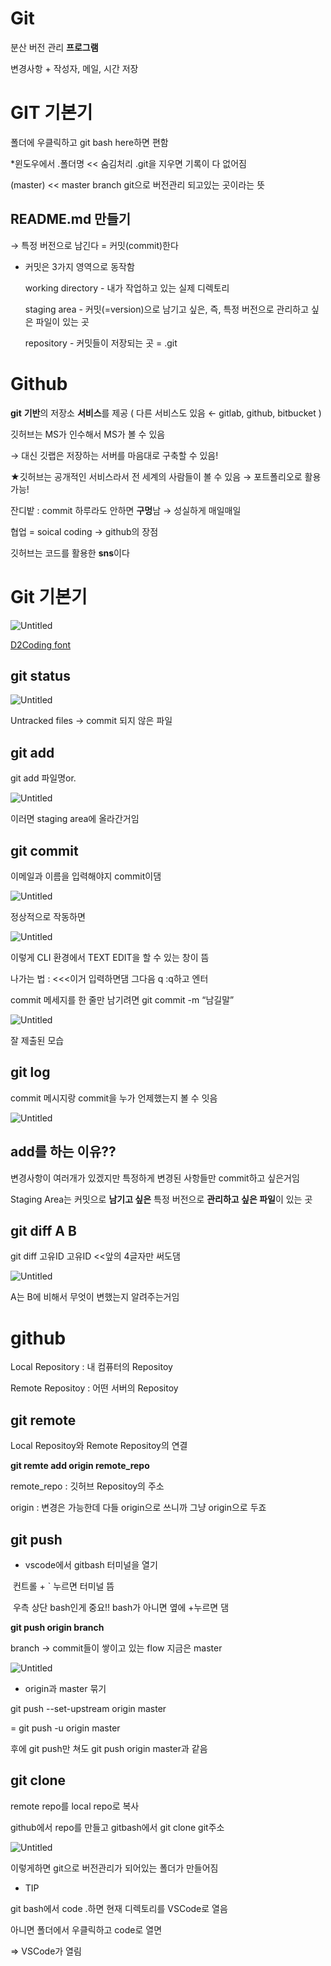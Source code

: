 # Git

분산 버전 관리 **프로그램**

변경사항 + 작성자, 메일, 시간 저장

# GIT 기본기

폴더에 우클릭하고 git bash here하면 편함

*윈도우에서 .폴더명 << 숨김처리           .git을 지우면 기록이 다 없어짐

(master) << master branch    git으로 버전관리 되고있는 곳이라는 뜻

## README.md 만들기

→ 특정 버전으로 남긴다 = 커밋(commit)한다

- 커밋은 3가지 영역으로 동작함

  working directory - 내가 작업하고 있는 실제 디렉토리

  staging area - 커밋(=version)으로 남기고 싶은, 즉, 특정 버전으로 관리하고 싶은 파일이 있는 곳

  repository - 커밋들이 저장되는 곳 = .git

# Github

**git** **기반**의 저장소 **서비스**를 제공 ( 다른 서비스도 있음 ← gitlab, github, bitbucket )

깃허브는 MS가 인수해서 MS가 볼 수 있음

→ 대신 깃랩은 저장하는 서버를 마음대로 구축할 수 있음!

★깃허브는 공개적인 서비스라서 전 세계의 사람들이 볼 수 있음 → 포트폴리오로 활용가능!

잔디밭 : commit 하루라도 안하면 **구멍**남 → 성실하게 매일매일

협업 = soical coding → github의 장점

깃허브는 코드를 활용한 **sns**이다

# Git 기본기

![Untitled](https://s3.us-west-2.amazonaws.com/secure.notion-static.com/0d5b698a-a18d-4f60-9e19-260d3e5952a8/Untitled.png?X-Amz-Algorithm=AWS4-HMAC-SHA256&X-Amz-Content-Sha256=UNSIGNED-PAYLOAD&X-Amz-Credential=AKIAT73L2G45EIPT3X45%2F20220715%2Fus-west-2%2Fs3%2Faws4_request&X-Amz-Date=20220715T041752Z&X-Amz-Expires=86400&X-Amz-Signature=7c94543c23193b35f5d86da5d8ce3008ffd3d3fe87d84bf9b6f697983ba802f7&X-Amz-SignedHeaders=host&response-content-disposition=filename%20%3D%22Untitled.png%22&x-id=GetObject)

[D2Coding font](https://github.com/naver/d2codingfont)

## git status

![Untitled](https://s3.us-west-2.amazonaws.com/secure.notion-static.com/0ae88e18-4c8c-4c12-863f-80176ffc16cd/Untitled.png?X-Amz-Algorithm=AWS4-HMAC-SHA256&X-Amz-Content-Sha256=UNSIGNED-PAYLOAD&X-Amz-Credential=AKIAT73L2G45EIPT3X45%2F20220715%2Fus-west-2%2Fs3%2Faws4_request&X-Amz-Date=20220715T041834Z&X-Amz-Expires=86400&X-Amz-Signature=d381b199216fa2c6aaebe31ea0a9867f4e213030a0bb1dd0b17791e5aa62b5a1&X-Amz-SignedHeaders=host&response-content-disposition=filename%20%3D%22Untitled.png%22&x-id=GetObject)

Untracked files → commit 되지 않은 파일

## git add

git add 파일명or.

![Untitled](https://s3.us-west-2.amazonaws.com/secure.notion-static.com/bac0b43f-7184-4fbc-94cc-97ac43babd31/Untitled.png?X-Amz-Algorithm=AWS4-HMAC-SHA256&X-Amz-Content-Sha256=UNSIGNED-PAYLOAD&X-Amz-Credential=AKIAT73L2G45EIPT3X45%2F20220715%2Fus-west-2%2Fs3%2Faws4_request&X-Amz-Date=20220715T041850Z&X-Amz-Expires=86400&X-Amz-Signature=45012ac470d75286aeedf0f19d5532578550d0f637e1e2ef0604f6e5e789872c&X-Amz-SignedHeaders=host&response-content-disposition=filename%20%3D%22Untitled.png%22&x-id=GetObject)

이러면 staging area에 올라간거임

## git commit

이메일과 이름을 입력해야지 commit이댐

![Untitled](https://s3.us-west-2.amazonaws.com/secure.notion-static.com/75157bc3-99c8-48cb-9e75-54bebfab2b50/Untitled.png?X-Amz-Algorithm=AWS4-HMAC-SHA256&X-Amz-Content-Sha256=UNSIGNED-PAYLOAD&X-Amz-Credential=AKIAT73L2G45EIPT3X45%2F20220715%2Fus-west-2%2Fs3%2Faws4_request&X-Amz-Date=20220715T041859Z&X-Amz-Expires=86400&X-Amz-Signature=5a78624839e4ae3e3cde1a00e335a6e83ab50adde3f2de6e5b436940b73b798f&X-Amz-SignedHeaders=host&response-content-disposition=filename%20%3D%22Untitled.png%22&x-id=GetObject)

정상적으로 작동하면

![Untitled](https://s3.us-west-2.amazonaws.com/secure.notion-static.com/665643b7-7330-4849-b7d8-cff6b2659893/Untitled.png?X-Amz-Algorithm=AWS4-HMAC-SHA256&X-Amz-Content-Sha256=UNSIGNED-PAYLOAD&X-Amz-Credential=AKIAT73L2G45EIPT3X45%2F20220715%2Fus-west-2%2Fs3%2Faws4_request&X-Amz-Date=20220715T041923Z&X-Amz-Expires=86400&X-Amz-Signature=7da2a0373decbef3df79d37879431bdbe3936bf9f8fdc60e24c39949e038ee71&X-Amz-SignedHeaders=host&response-content-disposition=filename%20%3D%22Untitled.png%22&x-id=GetObject)

이렇게 CLI 환경에서 TEXT EDIT을 할 수 있는 창이 뜸

나가는 법 : <<<이거 입력하면댐 그다음 q   :q하고 엔터

commit 메세지를 한 줄만 남기려면 git commit -m “남길말”

![Untitled](https://s3.us-west-2.amazonaws.com/secure.notion-static.com/1bd990cf-7416-4142-9cce-2ffe958e9add/Untitled.png?X-Amz-Algorithm=AWS4-HMAC-SHA256&X-Amz-Content-Sha256=UNSIGNED-PAYLOAD&X-Amz-Credential=AKIAT73L2G45EIPT3X45%2F20220715%2Fus-west-2%2Fs3%2Faws4_request&X-Amz-Date=20220715T041934Z&X-Amz-Expires=86400&X-Amz-Signature=29c58e3083a00ea7d0e213ac331b37672fab5c804557e8f5a04b86b8041fef1b&X-Amz-SignedHeaders=host&response-content-disposition=filename%20%3D%22Untitled.png%22&x-id=GetObject)

잘 제출된 모습



## git log

commit 메시지랑 commit을 누가 언제했는지 볼 수 잇음

![Untitled](https://s3.us-west-2.amazonaws.com/secure.notion-static.com/175cf415-2153-4a4f-a979-8e6d6d7ac1ca/Untitled.png?X-Amz-Algorithm=AWS4-HMAC-SHA256&X-Amz-Content-Sha256=UNSIGNED-PAYLOAD&X-Amz-Credential=AKIAT73L2G45EIPT3X45%2F20220715%2Fus-west-2%2Fs3%2Faws4_request&X-Amz-Date=20220715T042005Z&X-Amz-Expires=86400&X-Amz-Signature=7fe928771d73270b229251f0128a91c2bfca918b080f62873fe7cb964b9a70b8&X-Amz-SignedHeaders=host&response-content-disposition=filename%20%3D%22Untitled.png%22&x-id=GetObject)

## add를 하는 이유??

변경사항이 여러개가 있겠지만 특정하게 변경된 사항들만 commit하고 싶은거임

Staging Area는 커밋으로 **남기고 싶은** 특정 버전으로 **관리하고 싶은 파일**이 있는 곳

## git diff A B

git diff 고유ID 고유ID <<앞의 4글자만 써도댐

![Untitled](https://s3.us-west-2.amazonaws.com/secure.notion-static.com/575e5e2f-7912-47cd-8c58-5c12274da863/Untitled.png?X-Amz-Algorithm=AWS4-HMAC-SHA256&X-Amz-Content-Sha256=UNSIGNED-PAYLOAD&X-Amz-Credential=AKIAT73L2G45EIPT3X45%2F20220715%2Fus-west-2%2Fs3%2Faws4_request&X-Amz-Date=20220715T042021Z&X-Amz-Expires=86400&X-Amz-Signature=5f6d0382644caaf086b8fc6d6c58df220d8b8f4c15422d9c7d71e3b50a6afe6c&X-Amz-SignedHeaders=host&response-content-disposition=filename%20%3D%22Untitled.png%22&x-id=GetObject)

A는 B에 비해서 무엇이 변했는지 알려주는거임

# github

Local Repository : 내 컴퓨터의 Repositoy

Remote Repositoy : 어떤 서버의 Repositoy

## git remote

Local Repositoy와 Remote Repositoy의 연결

**git remte add origin remote_repo**

remote_repo : 깃허브 Repositoy의 주소

origin : 변경은 가능한데 다들 origin으로 쓰니까 그냥 origin으로 두죠



## git push

- vscode에서 gitbash 터미널을 열기

​		컨트롤 + ` 누르면 터미널 뜸

​		우측 상단 bash인게 중요!! bash가 아니면 옆에  +누르면 댐

**git push origin branch**

branch → commit들이 쌓이고 있는 flow 지금은 master

![Untitled]([https://s3-us-west-2.amazonaws.com/secure.notion-static.com/6a5dbeda-0859-438f-b465-d969cdbcb24a/Untitled.png](https://s3.us-west-2.amazonaws.com/secure.notion-static.com/07ef63b5-6a1c-44d0-9d86-49aa04efa904/Untitled.png?X-Amz-Algorithm=AWS4-HMAC-SHA256&X-Amz-Content-Sha256=UNSIGNED-PAYLOAD&X-Amz-Credential=AKIAT73L2G45EIPT3X45%2F20220715%2Fus-west-2%2Fs3%2Faws4_request&X-Amz-Date=20220715T044014Z&X-Amz-Expires=86400&X-Amz-Signature=caf873cfca425a01c4986ee723e40ecb21d6b52b42b1d28eed0ae8c64747112c&X-Amz-SignedHeaders=host&response-content-disposition=filename%20%3D%22Untitled.png%22&x-id=GetObject))



- origin과 master 묶기

git push --set-upstream origin master

= git push -u origin master

후에 git push만 쳐도 git push origin master과 같음

## git clone

remote repo를 local repo로 복사

github에서 repo를 만들고 gitbash에서 git clone git주소

![Untitled](https://s3.us-west-2.amazonaws.com/secure.notion-static.com/ab538570-a4d1-4063-8d1a-8fe0d5b44024/Untitled.png?X-Amz-Algorithm=AWS4-HMAC-SHA256&X-Amz-Content-Sha256=UNSIGNED-PAYLOAD&X-Amz-Credential=AKIAT73L2G45EIPT3X45%2F20220715%2Fus-west-2%2Fs3%2Faws4_request&X-Amz-Date=20220715T042148Z&X-Amz-Expires=86400&X-Amz-Signature=a1b242f5cc9db6040da14c9dbc63cc72483538675df78b70b61c4b844fd5309a&X-Amz-SignedHeaders=host&response-content-disposition=filename%20%3D%22Untitled.png%22&x-id=GetObject)

이렇게하면 git으로 버전관리가 되어있는 폴더가 만들어짐

- TIP

git bash에서 code .하면 현재 디렉토리를 VSCode로 열음

아니면 폴더에서 우클릭하고 code로 열면

⇒ VSCode가 열림
